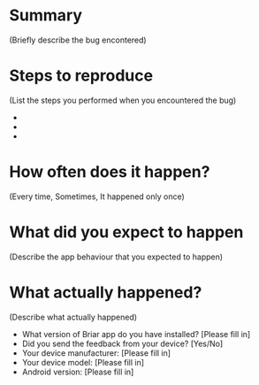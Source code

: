 # Summary

(Briefly describe the bug encontered)

# Steps to reproduce 

(List the steps you performed when you encountered the bug)

-  
- 
- 

# How often does it happen?

(Every time, Sometimes, It happened only once)

# What did you expect to happen

(Describe the app behaviour that you expected to happen)

# What actually happened?

(Describe what actually happened)

* What version of Briar app do you have installed? [Please fill in]
* Did you send the feedback from your device? [Yes/No]
* Your device manufacturer:  [Please fill in]
* Your device model: [Please fill in]
* Android version: [Please fill in]






